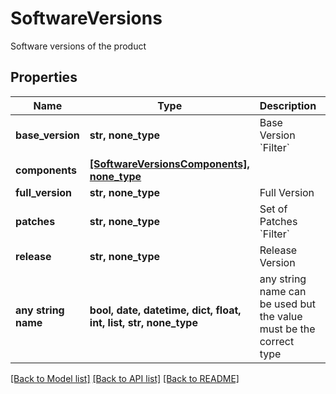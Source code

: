# SoftwareVersions

Software versions of the product

## Properties
Name | Type | Description | Notes
------------ | ------------- | ------------- | -------------
**base_version** | **str, none_type** | Base Version &#x60;Filter&#x60; | [optional] 
**components** | [**[SoftwareVersionsComponents], none_type**](SoftwareVersionsComponents.md) |  | [optional] 
**full_version** | **str, none_type** | Full Version | [optional] 
**patches** | **str, none_type** | Set of Patches &#x60;Filter&#x60; | [optional] 
**release** | **str, none_type** | Release Version | [optional] 
**any string name** | **bool, date, datetime, dict, float, int, list, str, none_type** | any string name can be used but the value must be the correct type | [optional]

[[Back to Model list]](../README.md#documentation-for-models) [[Back to API list]](../README.md#documentation-for-api-endpoints) [[Back to README]](../README.md)


